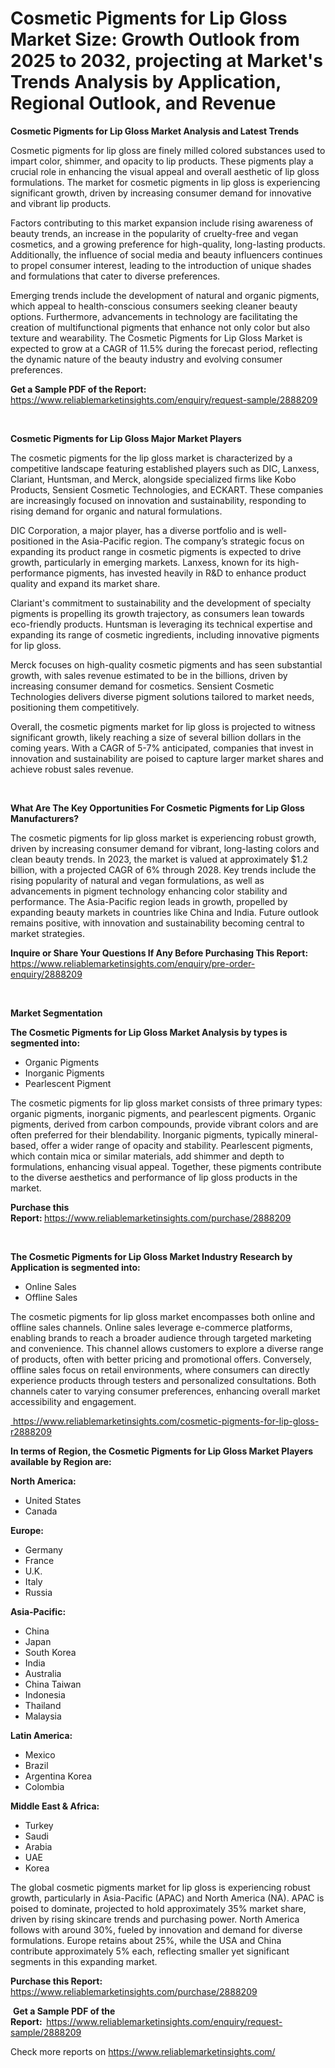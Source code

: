 <p><h1>Cosmetic Pigments for Lip Gloss Market Size: Growth Outlook from 2025 to 2032, projecting at Market's Trends Analysis by Application, Regional Outlook, and Revenue</h1></p><p><strong>Cosmetic Pigments for Lip Gloss Market Analysis and Latest Trends</strong></p>
<p><p>Cosmetic pigments for lip gloss are finely milled colored substances used to impart color, shimmer, and opacity to lip products. These pigments play a crucial role in enhancing the visual appeal and overall aesthetic of lip gloss formulations. The market for cosmetic pigments in lip gloss is experiencing significant growth, driven by increasing consumer demand for innovative and vibrant lip products. </p><p>Factors contributing to this market expansion include rising awareness of beauty trends, an increase in the popularity of cruelty-free and vegan cosmetics, and a growing preference for high-quality, long-lasting products. Additionally, the influence of social media and beauty influencers continues to propel consumer interest, leading to the introduction of unique shades and formulations that cater to diverse preferences.</p><p>Emerging trends include the development of natural and organic pigments, which appeal to health-conscious consumers seeking cleaner beauty options. Furthermore, advancements in technology are facilitating the creation of multifunctional pigments that enhance not only color but also texture and wearability. The Cosmetic Pigments for Lip Gloss Market is expected to grow at a CAGR of 11.5% during the forecast period, reflecting the dynamic nature of the beauty industry and evolving consumer preferences.</p></p>
<p><strong>Get a Sample PDF of the Report:&nbsp;</strong> <a href="https://www.reliablemarketinsights.com/enquiry/request-sample/2888209?utm_campaign=1938&utm_medium=2&utm_source=Github&utm_content=ia&utm_term=14032025&utm_id=cosmetic-pigments-for-lip-gloss">https://www.reliablemarketinsights.com/enquiry/request-sample/2888209</a></p>
<p>&nbsp;</p>
<p><strong>Cosmetic Pigments for Lip Gloss Major Market Players</strong></p>
<p><p>The cosmetic pigments for the lip gloss market is characterized by a competitive landscape featuring established players such as DIC, Lanxess, Clariant, Huntsman, and Merck, alongside specialized firms like Kobo Products, Sensient Cosmetic Technologies, and ECKART. These companies are increasingly focused on innovation and sustainability, responding to rising demand for organic and natural formulations.</p><p>DIC Corporation, a major player, has a diverse portfolio and is well-positioned in the Asia-Pacific region. The company’s strategic focus on expanding its product range in cosmetic pigments is expected to drive growth, particularly in emerging markets. Lanxess, known for its high-performance pigments, has invested heavily in R&D to enhance product quality and expand its market share.</p><p>Clariant's commitment to sustainability and the development of specialty pigments is propelling its growth trajectory, as consumers lean towards eco-friendly products. Huntsman is leveraging its technical expertise and expanding its range of cosmetic ingredients, including innovative pigments for lip gloss.</p><p>Merck focuses on high-quality cosmetic pigments and has seen substantial growth, with sales revenue estimated to be in the billions, driven by increasing consumer demand for cosmetics. Sensient Cosmetic Technologies delivers diverse pigment solutions tailored to market needs, positioning them competitively.</p><p>Overall, the cosmetic pigments market for lip gloss is projected to witness significant growth, likely reaching a size of several billion dollars in the coming years. With a CAGR of 5-7% anticipated, companies that invest in innovation and sustainability are poised to capture larger market shares and achieve robust sales revenue.</p></p>
<p>&nbsp;</p>
<p><strong>What Are The Key Opportunities For Cosmetic Pigments for Lip Gloss Manufacturers?</strong></p>
<p><p>The cosmetic pigments for lip gloss market is experiencing robust growth, driven by increasing consumer demand for vibrant, long-lasting colors and clean beauty trends. In 2023, the market is valued at approximately $1.2 billion, with a projected CAGR of 6% through 2028. Key trends include the rising popularity of natural and vegan formulations, as well as advancements in pigment technology enhancing color stability and performance. The Asia-Pacific region leads in growth, propelled by expanding beauty markets in countries like China and India. Future outlook remains positive, with innovation and sustainability becoming central to market strategies.</p></p>
<p><strong>Inquire or Share Your Questions If Any Before Purchasing This Report:</strong> <a href="https://www.reliablemarketinsights.com/enquiry/pre-order-enquiry/2888209?utm_campaign=1938&utm_medium=2&utm_source=Github&utm_content=ia&utm_term=14032025&utm_id=cosmetic-pigments-for-lip-gloss">https://www.reliablemarketinsights.com/enquiry/pre-order-enquiry/2888209</a></p>
<p>&nbsp;</p>
<p><strong>Market Segmentation</strong></p>
<p><strong>The Cosmetic Pigments for Lip Gloss Market Analysis by types is segmented into:</strong></p>
<p><ul><li>Organic Pigments</li><li>Inorganic Pigments</li><li>Pearlescent Pigment</li></ul></p>
<p><p>The cosmetic pigments for lip gloss market consists of three primary types: organic pigments, inorganic pigments, and pearlescent pigments. Organic pigments, derived from carbon compounds, provide vibrant colors and are often preferred for their blendability. Inorganic pigments, typically mineral-based, offer a wider range of opacity and stability. Pearlescent pigments, which contain mica or similar materials, add shimmer and depth to formulations, enhancing visual appeal. Together, these pigments contribute to the diverse aesthetics and performance of lip gloss products in the market.</p></p>
<p><strong>Purchase this Report:&nbsp;</strong><a href="https://www.reliablemarketinsights.com/purchase/2888209?utm_campaign=1938&utm_medium=2&utm_source=Github&utm_content=ia&utm_term=14032025&utm_id=cosmetic-pigments-for-lip-gloss">https://www.reliablemarketinsights.com/purchase/2888209</a></p>
<p>&nbsp;</p>
<p><strong>The Cosmetic Pigments for Lip Gloss Market Industry Research by Application is segmented into:</strong></p>
<p><ul><li>Online Sales</li><li>Offline Sales</li></ul></p>
<p><p>The cosmetic pigments for lip gloss market encompasses both online and offline sales channels. Online sales leverage e-commerce platforms, enabling brands to reach a broader audience through targeted marketing and convenience. This channel allows customers to explore a diverse range of products, often with better pricing and promotional offers. Conversely, offline sales focus on retail environments, where consumers can directly experience products through testers and personalized consultations. Both channels cater to varying consumer preferences, enhancing overall market accessibility and engagement.</p></p>
<p><a href="https://www.reliablemarketinsights.com/cosmetic-pigments-for-lip-gloss-r2888209?utm_campaign=1938&utm_medium=2&utm_source=Github&utm_content=ia&utm_term=14032025&utm_id=cosmetic-pigments-for-lip-gloss">&nbsp;https://www.reliablemarketinsights.com/cosmetic-pigments-for-lip-gloss-r2888209</a></p>
<p><strong>In terms of Region, the Cosmetic Pigments for Lip Gloss Market Players available by Region are:</strong></p>
<p>
    <p> <strong> North America: </strong>
        <ul>
            <li>United States</li>
            <li>Canada</li>
        </ul>
        </p> 
    <p> <strong> Europe: </strong>
        <ul>
            <li>Germany</li>
            <li>France</li>
            <li>U.K.</li>
            <li>Italy</li>
            <li>Russia</li>
        </ul>
        </p> 
    <p> <strong> Asia-Pacific: </strong>
        <ul>
            <li>China</li>
            <li>Japan</li>
            <li>South Korea</li>
            <li>India</li>
            <li>Australia</li>
            <li>China Taiwan</li>
            <li>Indonesia</li>
            <li>Thailand</li>
            <li>Malaysia</li>
        </ul>
        </p> 
    <p> <strong> Latin America: </strong>
        <ul>
            <li>Mexico</li>
            <li>Brazil</li>
            <li>Argentina Korea</li>
            <li>Colombia</li>
        </ul>
        </p> 
    <p> <strong> Middle East & Africa: </strong>
        <ul>
            <li>Turkey</li>
            <li>Saudi</li>
            <li>Arabia</li>
            <li>UAE</li>
            <li>Korea</li>
        </ul>
    </p>
    </p>
<p><p>The global cosmetic pigments market for lip gloss is experiencing robust growth, particularly in Asia-Pacific (APAC) and North America (NA). APAC is poised to dominate, projected to hold approximately 35% market share, driven by rising skincare trends and purchasing power. North America follows with around 30%, fueled by innovation and demand for diverse formulations. Europe retains about 25%, while the USA and China contribute approximately 5% each, reflecting smaller yet significant segments in this expanding market.</p></p>
<p><strong>Purchase this Report: </strong><a href="https://www.reliablemarketinsights.com/purchase/2888209?utm_campaign=1938&utm_medium=2&utm_source=Github&utm_content=ia&utm_term=14032025&utm_id=cosmetic-pigments-for-lip-gloss">https://www.reliablemarketinsights.com/purchase/2888209</a></p>
<p>&nbsp;<strong>Get a Sample PDF of the Report:&nbsp;&nbsp;</strong><a href="https://www.reliablemarketinsights.com/enquiry/request-sample/2888209?utm_campaign=1938&utm_medium=2&utm_source=Github&utm_content=ia&utm_term=14032025&utm_id=cosmetic-pigments-for-lip-gloss">https://www.reliablemarketinsights.com/enquiry/request-sample/2888209</a></p>
<p><strong></strong></p>
<p>Check more reports on <a href="https://www.reliablemarketinsights.com/?utm_campaign=1938&utm_medium=2&utm_source=Github&utm_content=ia&utm_term=14032025&utm_id=cosmetic-pigments-for-lip-gloss">https://www.reliablemarketinsights.com/</a></p>